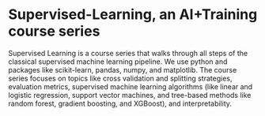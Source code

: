 # Supervised-Learning, an AI+Training course series

Supervised Learning is a course series that walks through all steps of the classical supervised machine learning pipeline. We use python and packages like scikit-learn, pandas, numpy, and matplotlib. The course series focuses on topics like cross validation and splitting strategies, evaluation metrics, supervised machine learning algorithms (like linear and logistic regression, support vector machines, and tree-based methods like random forest, gradient boosting, and XGBoost), and interpretability. 

